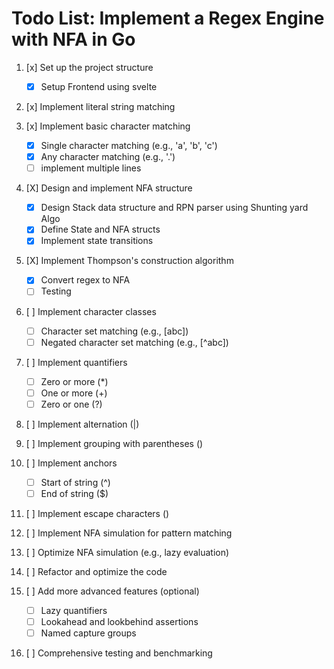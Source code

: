 # Todo List: Implement a Regex Engine with NFA in Go

1. [x] Set up the project structure
   - [x] Setup Frontend using svelte
2. [x] Implement literal string matching

3. [x] Implement basic character matching
   - [x] Single character matching (e.g., 'a', 'b', 'c')
   - [x] Any character matching (e.g., '.')
   - [ ] implement multiple lines

4. [X] Design and implement NFA structure
   - [X] Design Stack data structure and RPN parser using Shunting yard Algo
   - [X] Define State and NFA structs
   - [X] Implement state transitions

5. [X] Implement Thompson's construction algorithm
   - [X] Convert regex to NFA
   - [ ] Testing

6. [ ] Implement character classes
   - [ ] Character set matching (e.g., [abc])
   - [ ] Negated character set matching (e.g., [^abc])

7. [ ] Implement quantifiers
   - [ ] Zero or more (*)
   - [ ] One or more (+)
   - [ ] Zero or one (?)

8. [ ] Implement alternation (|)

9.  [ ] Implement grouping with parentheses ()

10. [ ] Implement anchors
    - [ ] Start of string (^)
    - [ ] End of string ($)

11. [ ] Implement escape characters (\)

12. [ ] Implement NFA simulation for pattern matching

13. [ ] Optimize NFA simulation (e.g., lazy evaluation)

14. [ ] Refactor and optimize the code

15. [ ] Add more advanced features (optional)
    - [ ] Lazy quantifiers
    - [ ] Lookahead and lookbehind assertions
    - [ ] Named capture groups

16. [ ] Comprehensive testing and benchmarking
